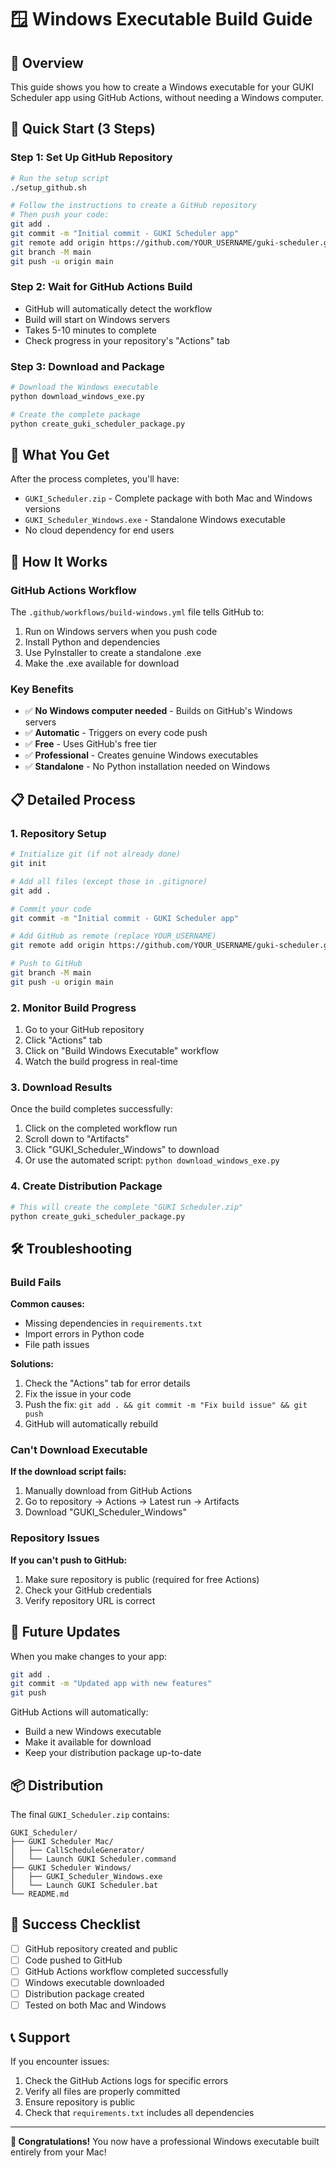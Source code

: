 # 🪟 Windows Executable Build Guide

## 🎯 Overview

This guide shows you how to create a Windows executable for your GUKI Scheduler app using GitHub Actions, without needing a Windows computer.

## 🚀 Quick Start (3 Steps)

### Step 1: Set Up GitHub Repository
```bash
# Run the setup script
./setup_github.sh

# Follow the instructions to create a GitHub repository
# Then push your code:
git add .
git commit -m "Initial commit - GUKI Scheduler app"
git remote add origin https://github.com/YOUR_USERNAME/guki-scheduler.git
git branch -M main
git push -u origin main
```

### Step 2: Wait for GitHub Actions Build
- GitHub will automatically detect the workflow
- Build will start on Windows servers
- Takes 5-10 minutes to complete
- Check progress in your repository's "Actions" tab

### Step 3: Download and Package
```bash
# Download the Windows executable
python download_windows_exe.py

# Create the complete package
python create_guki_scheduler_package.py
```

## 📁 What You Get

After the process completes, you'll have:
- `GUKI_Scheduler.zip` - Complete package with both Mac and Windows versions
- `GUKI_Scheduler_Windows.exe` - Standalone Windows executable
- No cloud dependency for end users

## 🔧 How It Works

### GitHub Actions Workflow
The `.github/workflows/build-windows.yml` file tells GitHub to:
1. Run on Windows servers when you push code
2. Install Python and dependencies
3. Use PyInstaller to create a standalone .exe
4. Make the .exe available for download

### Key Benefits
- ✅ **No Windows computer needed** - Builds on GitHub's Windows servers
- ✅ **Automatic** - Triggers on every code push
- ✅ **Free** - Uses GitHub's free tier
- ✅ **Professional** - Creates genuine Windows executables
- ✅ **Standalone** - No Python installation needed on Windows

## 📋 Detailed Process

### 1. Repository Setup
```bash
# Initialize git (if not already done)
git init

# Add all files (except those in .gitignore)
git add .

# Commit your code
git commit -m "Initial commit - GUKI Scheduler app"

# Add GitHub as remote (replace YOUR_USERNAME)
git remote add origin https://github.com/YOUR_USERNAME/guki-scheduler.git

# Push to GitHub
git branch -M main
git push -u origin main
```

### 2. Monitor Build Progress
1. Go to your GitHub repository
2. Click "Actions" tab
3. Click on "Build Windows Executable" workflow
4. Watch the build progress in real-time

### 3. Download Results
Once the build completes successfully:
1. Click on the completed workflow run
2. Scroll down to "Artifacts"
3. Click "GUKI_Scheduler_Windows" to download
4. Or use the automated script: `python download_windows_exe.py`

### 4. Create Distribution Package
```bash
# This will create the complete "GUKI Scheduler.zip"
python create_guki_scheduler_package.py
```

## 🛠️ Troubleshooting

### Build Fails
**Common causes:**
- Missing dependencies in `requirements.txt`
- Import errors in Python code
- File path issues

**Solutions:**
1. Check the "Actions" tab for error details
2. Fix the issue in your code
3. Push the fix: `git add . && git commit -m "Fix build issue" && git push`
4. GitHub will automatically rebuild

### Can't Download Executable
**If the download script fails:**
1. Manually download from GitHub Actions
2. Go to repository → Actions → Latest run → Artifacts
3. Download "GUKI_Scheduler_Windows"

### Repository Issues
**If you can't push to GitHub:**
1. Make sure repository is public (required for free Actions)
2. Check your GitHub credentials
3. Verify repository URL is correct

## 🔄 Future Updates

When you make changes to your app:
```bash
git add .
git commit -m "Updated app with new features"
git push
```

GitHub Actions will automatically:
- Build a new Windows executable
- Make it available for download
- Keep your distribution package up-to-date

## 📦 Distribution

The final `GUKI_Scheduler.zip` contains:
```
GUKI_Scheduler/
├── GUKI Scheduler Mac/
│   ├── CallScheduleGenerator/
│   └── Launch GUKI Scheduler.command
├── GUKI Scheduler Windows/
│   ├── GUKI_Scheduler_Windows.exe
│   └── Launch GUKI Scheduler.bat
└── README.md
```

## 🎯 Success Checklist

- [ ] GitHub repository created and public
- [ ] Code pushed to GitHub
- [ ] GitHub Actions workflow completed successfully
- [ ] Windows executable downloaded
- [ ] Distribution package created
- [ ] Tested on both Mac and Windows

## 📞 Support

If you encounter issues:
1. Check the GitHub Actions logs for specific errors
2. Verify all files are properly committed
3. Ensure repository is public
4. Check that `requirements.txt` includes all dependencies

---

**🎉 Congratulations!** You now have a professional Windows executable built entirely from your Mac! 